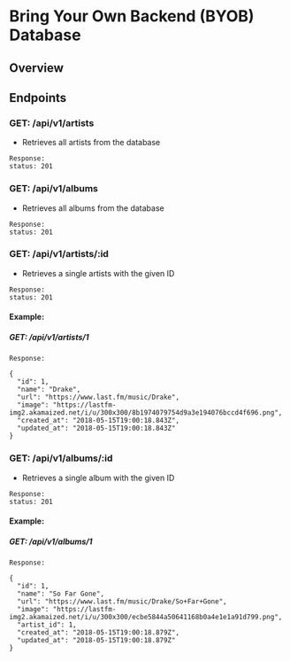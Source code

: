 # Bring Your Own Backend (BYOB) Database

## Overview

## Endpoints

### GET: /api/v1/artists
* Retrieves all artists from the database
```
Response:
status: 201
```

### GET: /api/v1/albums
* Retrieves all albums from the database
```
Response:
status: 201
```

### GET: /api/v1/artists/:id
* Retrieves a single artists with the given ID
```
Response:
status: 201
```
#### Example:

##### GET: /api/v1/artists/1
```
Response:

{
  "id": 1,
  "name": "Drake",
  "url": "https://www.last.fm/music/Drake",
  "image": "https://lastfm-img2.akamaized.net/i/u/300x300/8b1974079754d9a3e194076bccd4f696.png",
  "created_at": "2018-05-15T19:00:18.843Z",
  "updated_at": "2018-05-15T19:00:18.843Z"
}
```

### GET: /api/v1/albums/:id
* Retrieves a single album with the given ID
```
Response:
status: 201
```
#### Example:

##### GET: /api/v1/albums/1
```
Response:

{
  "id": 1,
  "name": "So Far Gone",
  "url": "https://www.last.fm/music/Drake/So+Far+Gone",
  "image": "https://lastfm-img2.akamaized.net/i/u/300x300/ecbe5844a50641168b0a4e1e1a91d799.png",
  "artist_id": 1,
  "created_at": "2018-05-15T19:00:18.879Z",
  "updated_at": "2018-05-15T19:00:18.879Z"
}
```
